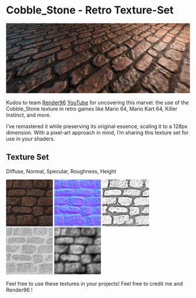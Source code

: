 # Cobble_Stone - Retro Texture-Set

![Cobble Stone 01](images/pixelprato_Cobble_Stone_01.jpg)

Kudos to team [Render96](https://github.com/Render96/Render96Wiki/wiki/cobble_stone-(The-Texture-of-your-Childhood)) [YouTube](https://youtu.be/bsCN0Yx2Vbs?si=wp9G3OGoAuSuikkp) for uncovering this marvel: the use of the Cobble_Stone texture in retro games like Mario 64, Mario Kart 64, Killer Instinct, and more.

I’ve remastered it while preserving its original essence, scaling it to a 128px dimension. With a pixel-art approach in mind, I’m sharing this texture set for use in your shaders.

## Texture Set

Diffuse, Normal, Specular, Roughness, Height

![Diffuse Map](textures/pixelprato_Cobble_Stone_D.png) ![Normal Map](textures/pixelprato_Cobble_Stone_N.png)  ![Specular Map](textures/pixelprato_Cobble_Stone_S.png)   ![Roughness Map](textures/pixelprato_Cobble_Stone_R.png)   ![Height Map](textures/pixelprato_Cobble_Stone_H.png)  

Feel free to use these textures in your projects! Feel free to credit me and Render96 !
